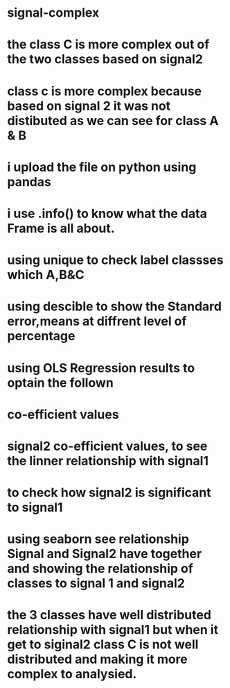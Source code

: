 # signal-complex
# the class C is more complex out of the two classes based on signal2 
# class c is more complex because based on signal 2 it was not distibuted as we can see for class A & B
# i upload the file on python using pandas 
# i use .info() to know what the data Frame is all about.
# using unique to check label classses which A,B&C
# using descible to show the Standard error,means at diffrent level of percentage
# using OLS Regression results to optain the follown
# co-efficient values 
# signal2 co-efficient values, to see the linner relationship with signal1
# to check how signal2 is  significant to signal1
# using seaborn see relationship Signal and Signal2 have together and showing the relationship of classes to signal 1 and signal2
# the 3 classes have well distributed relationship with signal1 but when it get to siginal2 class C is not well distributed and making it more complex to analysied. 
